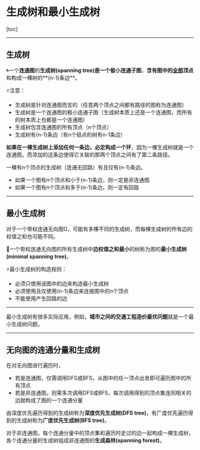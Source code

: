 # 生成树和最小生成树

[toc]

---

## 生成树

:cyclone:一个**连通图**的**生成树(spanning tree)**是一个**极小连通子图**，**含有图中的<u>全部</u>顶点**和构成一棵树的**(n-1)条边**。

:zap:注意：

+ 生成树是针对连通图而言的（任意两个顶点之间都有路径的图称为连通图）
+ 生成树是一个连通图的极小连通子图（生成树本质上还是一个连通图，而所有的树本质上也都是一个连通图）
+ 生成树包含连通图的所有顶点（n个顶点）
+ 生成树有(n-1)条边（有n个结点的树有n-1条边）

**如果在一棵生成树上添加任何一条边，必定构成一个环**，因为一棵生成树就是一个连通图，而添加的这条边使得它关联的那两个顶点之间有了第二条路径。

一棵有n个顶点的生成树（连通无回路）有且仅有(n-1)条边。

+ 如果一个图有n个顶点和小于(n-1)条边，则一定是非连通图
+ 如果一个图有n个顶点和多于(n-1)条边，则一定有回路

---

## 最小生成树

对于一个带权连通无向图G，可能有多棵不同的生成树，而每棵生成树的所有边的权值之和也可能不同。

:milky_way:一个带权连通无向图的所有生成树中**边权值之和最小**的树称为图的**最小生成树(minimal spanning tree)**。

:zap:最小生成树的构造规则：

+ 必须只使用该图中的边来构造最小生成树
+ 必须使用且仅使用(n-1)条边来连接图中的n个顶点
+ 不能使用产生回路的边

---

最小生成树有很多实际应用，例如，**城市之间的交通工程造价最优问题**就是一个最小生成树问题。

---

## 无向图的连通分量和生成树

在对无向图进行遍历时，

+ 若是连通图，仅需调用DFS或BFS，从图中的任一顶点出发即可遍历图中的所有顶点
+ 若是非连通图，则需多次调用DFS或BFS，每次调用得到的顶点集连同相关的边就构成了图的一个连通分量

由深度优先遍历得到的生成树称为**深度优先生成树(DFS tree)**，有广度优先遍历得到的生成树称为**广度优先生成树(BFS tree)**。

对于非连通图，每个连通分量中的顶点集和遍历时走过的边一起构成一棵生成树，各个连通分量的生成树组成非连通图的**生成森林(spanning forest)**。

